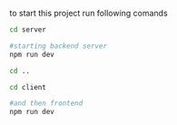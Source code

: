 to start this project run following comands
```bash
cd server

#starting backend server
npm run dev

cd ..

cd client

#and then frontend
npm run dev
```

